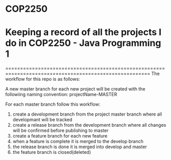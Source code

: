# COP2250
Keeping a record of all the projects I do in COP2250 - Java Programming 1
=======================================================================================================
=======================================================================================================
The workflow for this repo is as follows:

A new master branch for each new project will be created with the followiing naming convention:
projectName-MASTER

For each master branch follow this workflow:

1. create a development branch from the project master branch where all developmant will be tracked
3. create a release branch from the development branch where all changes will be confirmed before publishing to master
4. create a feature branch for each new feature
5. when a feature is complete it is merged to the develop branch
6. the release branch is done it is merged into develop and master
7. the feature branch is closed(deleted)
